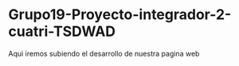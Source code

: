# Grupo19-Proyecto-integrador-2-cuatri-TSDWAD
Aqui iremos subiendo el desarrollo de nuestra pagina web
